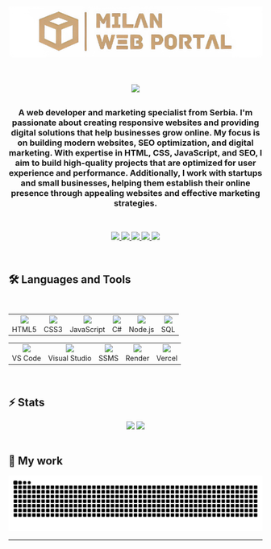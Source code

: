 <div align="center">
    <a href="https://milanwebportal.com">
        <img src="https://github.com/milan-petkovski/milan-petkovski/blob/main/mwp.png">
    </a>
    <h1>
        <img src="https://readme-typing-svg.herokuapp.com/?font=Inter&size=48&center=true&vCenter=true&width=500&height=70&color=FFFFFF&duration=5000&lines=Hi+There!+👋;+I'm+Milan+Petkovski!;" />
    </h1>
    <h3>
    A web developer and marketing specialist from Serbia. I'm passionate about creating responsive websites and providing digital solutions that help businesses grow online. My focus is on building modern websites, SEO optimization, and digital marketing. With expertise in HTML, CSS, JavaScript, and SEO, I aim to build high-quality projects that are optimized for user experience and performance. Additionally, I work with startups and small businesses, helping them establish their online presence through appealing websites and effective marketing strategies.
    </h3>
    <br>
    <p align="center">
        <a href="mailto:contact@milanwebportal.com" target="_blank">
            <img src="https://img.shields.io/badge/Gmail-D14836?style=for-the-badge&logo=gmail&logoColor=white">
        </a>
        <a href="https://linkedin.com/in/milan--petkovski" target="_blank">
            <img src="https://img.shields.io/badge/LinkedIn-0077B5?style=for-the-badge&logo=linkedin&logoColor=white">
        </a>
        <a href="https://milanwebportal.com" target="_blank">
            <img src="https://img.shields.io/badge/Website-d3ad7f?style=for-the-badge&logo=about.me&logoColor=black">
        </a>
        <a href="https://instagram.com/milanwebportal" target="_blank">
            <img src="https://img.shields.io/badge/Instagram-E4405F?style=for-the-badge&logo=instagram&logoColor=white">
        </a>
        <a href="https://freelancer.com/u/Milan567" target="_blank">
            <img src="https://img.shields.io/badge/Freelancer-29b2fe?style=for-the-badge&logo=freelancer&logoColor=white">
        </a>
    </p>
</div>
<br>

## 🛠️ Languages and Tools
<br>
<!-- Veštine -->
<table align="center">
  <tr>
    <td align="center">
      <img src="https://img.icons8.com/fluent/48/000000/html-5.png" width="40" /><br>HTML5
    </td>
    <td align="center">
      <img src="https://img.icons8.com/fluent/48/000000/css3.png" width="40" /><br>CSS3
    </td>
    <td align="center">
      <img src="https://img.icons8.com/fluent/48/000000/javascript.png" width="40" /><br>JavaScript
    </td>
    <td align="center">
      <img src="https://img.icons8.com/fluent/48/000000/c-sharp-logo.png" width="40" /><br>C#
    </td>
    <td align="center">
      <img src="https://img.icons8.com/fluent/48/000000/node-js.png" width="40" /><br>Node.js
    </td>
    <td align="center">
      <img src="https://img.icons8.com/fluent/48/000000/sql.png" width="40" /><br>SQL
    </td>
  </tr>
</table>
<!-- Alati -->
<table align="center">
  <tr>
    <td align="center">
      <img src="https://img.icons8.com/fluent/48/000000/visual-studio-code-2019.png" width="40" /><br>VS Code
    </td>
    <td align="center">
      <img src="https://img.icons8.com/fluent/48/000000/visual-studio.png" width="40" /><br>Visual Studio
    </td>
    <td align="center">
      <img src="https://img.icons8.com/?size=100&id=laYYF3dV0Iew&format=png&color=000000" width="40" /><br>SSMS
    </td>
    <td align="center">
      <img src="https://cdn.simpleicons.org/render/FFFFFF" width="40" /><br>Render
    </td>
    <td align="center">
      <img src="https://cdn.simpleicons.org/vercel/808080" width="40" /><br>Vercel
    </td>
  </tr>
</table>

<br>

## ⚡️ Stats
<div align="center">
  <img height="200" src="https://github-readme-stats.vercel.app/api?username=milan-petkovski&count_private=true&show_icons=true&theme=radical&hide_rank=true" />
  <img height="200" src="https://github-readme-streak-stats.herokuapp.com/?user=milan-petkovski&theme=radical" />
</div>

<br>

## 🐍 My work
<div align="center">
  <picture>
    <source media="(prefers-color-scheme: dark)" srcset="https://raw.githubusercontent.com/milan-petkovski/milan-petkovski/output/github-contribution-grid-snake-dark.svg" />
    <source media="(prefers-color-scheme: light)" srcset="https://raw.githubusercontent.com/milan-petkovski/milan-petkovski/output/github-contribution-grid-snake.svg" />
    <img alt="github-snake" src="https://raw.githubusercontent.com/milan-petkovski/milan-petkovski/output/github-contribution-grid-snake.svg" />
  </picture>
</div>

<hr>
